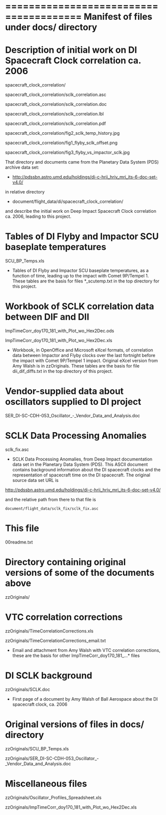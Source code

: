 =======================================
Manifest of files under docs/ directory
=======================================



Description of initial work on DI Spacecraft Clock correlation ca. 2006
=======================================================================

spacecraft_clock_correlation/

spacecraft_clock_correlation/sclk_correlation.asc

spacecraft_clock_correlation/sclk_correlation.doc

spacecraft_clock_correlation/sclk_correlation.lbl

spacecraft_clock_correlation/sclk_correlation.pdf

spacecraft_clock_correlation/fig2_sclk_temp_history.jpg

spacecraft_clock_correlation/fig1_flyby_sclk_offset.png

spacecraft_clock_correlation/fig3_flyby_vs_impactor_sclk.jpg


That directory and documents came from the Planetary Data System (PDS)
archive data set:

  - http://pdssbn.astro.umd.edu/holdings/di-c-hrii_hriv_mri_its-6-doc-set-v4.0/

in relative directory

  - document/flight_data/di/spacecraft_clock_correlation/

and describe the initial work on Deep Impact Spacecraft Clock
correlation ca.  2006, leading to this project.


Tables of DI Flyby and Impactor SCU baseplate temperatures
==========================================================

SCU_BP_Temps.xls

- Tables of DI Flyby and Impactor SCU baseplate temperatures, as a function
  of time, leading up to the impact with Comet 9P/Tempel 1.  These tables
  are the basis for files *_scutemp.txt in the top directory for this
  project.


Workbook of SCLK correlation data between DIF and DII
=====================================================

ImpTimeCorr_doy170_181_with_Plot_wo_Hex2Dec.ods

ImpTimeCorr_doy170_181_with_Plot_wo_Hex2Dec.xls

- Workbook, in OpenOffice and Microsoft eXcel formats, of correlation data
  between Impactor and Flyby clocks over the last fortnight before the
  impact with Comet 9P/Tempel 1 impact.  Original eXcel version from Amy
  Walsh is in zzOriginals.  These tables are the basis for file
  dii_dif_diffs.txt in the top directory of this project.


Vendor-supplied data about oscillators supplied to DI project
===========================================================

SER_DI-SC-CDH-053_Oscillator_-_Vendor_Data_and_Analysis.doc



SCLK Data Processing Anomalies
==============================

sclk_fix.asc

- SCLK Data Processing Anomalies, from Deep Impact documentation data set
  in the Planetary Data System (PDS).  This ASCII document contains
  background information about the DI spacecraft clocks and the
  representation of spacecraft time on the DI spacecraft.  The original
  source data set URL is

http://pdssbn.astro.umd.edu/holdings/di-c-hrii_hriv_mri_its-6-doc-set-v4.0/

  and the relative path from there to that file is

    document/flight_data/sclk_fix/sclk_fix.asc


This file
=========

00readme.txt


Directory containing original versions of some of the documents above
=====================================================================

zzOriginals/



VTC correlation corrections
===========================

zzOriginals/TimeCorrelationCorrections.xls

zzOriginals/TimeCorrelationCorrections_email.txt


- Email and attachment from Amy Walsh with VTC correlation corrections,
  these are the basis for other ImpTimeCorr_doy170_181_...* files


DI SCLK background
==================

zzOriginals/SCLK.doc

- First page of a document by Amy Walsh of Ball Aerospace about the DI
  spacecraft clock, ca. 2006


Original versions of files in docs/ directory
==============================================

zzOriginals/SCU_BP_Temps.xls

zzOriginals/SER_DI-SC-CDH-053_Oscillator_-_Vendor_Data_and_Analysis.doc


Miscellaneous files
====================

zzOriginals/Oscillator_Profiles_Spreadsheet.xls

zzOriginals/ImpTimeCorr_doy170_181_with_Plot_wo_Hex2Dec.xls

